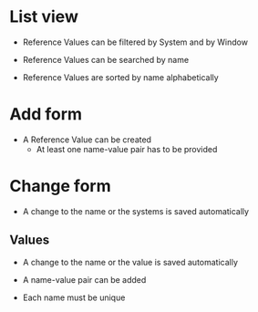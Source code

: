 # List view

- Reference Values can be filtered by System and by Window

- Reference Values can be searched by name

- Reference Values are sorted by name alphabetically


# Add form

- A Reference Value can be created
    - At least one name-value pair has to be provided


# Change form

- A change to the name or the systems is saved automatically


## Values

- A change to the name or the value is saved automatically

- A name-value pair can be added

- Each name must be unique
